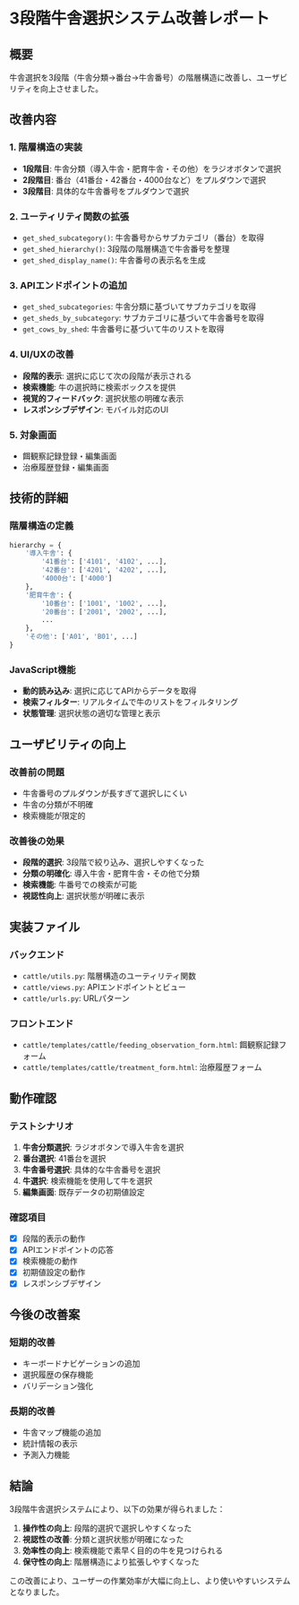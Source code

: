 # 3段階牛舎選択システム改善レポート

## 概要
牛舎選択を3段階（牛舎分類→番台→牛舎番号）の階層構造に改善し、ユーザビリティを向上させました。

## 改善内容

### 1. 階層構造の実装
- **1段階目**: 牛舎分類（導入牛舎・肥育牛舎・その他）をラジオボタンで選択
- **2段階目**: 番台（41番台・42番台・4000台など）をプルダウンで選択
- **3段階目**: 具体的な牛舎番号をプルダウンで選択

### 2. ユーティリティ関数の拡張
- `get_shed_subcategory()`: 牛舎番号からサブカテゴリ（番台）を取得
- `get_shed_hierarchy()`: 3段階の階層構造で牛舎番号を整理
- `get_shed_display_name()`: 牛舎番号の表示名を生成

### 3. APIエンドポイントの追加
- `get_shed_subcategories`: 牛舎分類に基づいてサブカテゴリを取得
- `get_sheds_by_subcategory`: サブカテゴリに基づいて牛舎番号を取得
- `get_cows_by_shed`: 牛舎番号に基づいて牛のリストを取得

### 4. UI/UXの改善
- **段階的表示**: 選択に応じて次の段階が表示される
- **検索機能**: 牛の選択時に検索ボックスを提供
- **視覚的フィードバック**: 選択状態の明確な表示
- **レスポンシブデザイン**: モバイル対応のUI

### 5. 対象画面
- 餌観察記録登録・編集画面
- 治療履歴登録・編集画面

## 技術的詳細

### 階層構造の定義
```python
hierarchy = {
    '導入牛舎': {
        '41番台': ['4101', '4102', ...],
        '42番台': ['4201', '4202', ...],
        '4000台': ['4000']
    },
    '肥育牛舎': {
        '10番台': ['1001', '1002', ...],
        '20番台': ['2001', '2002', ...],
        ...
    },
    'その他': ['A01', 'B01', ...]
}
```

### JavaScript機能
- **動的読み込み**: 選択に応じてAPIからデータを取得
- **検索フィルター**: リアルタイムで牛のリストをフィルタリング
- **状態管理**: 選択状態の適切な管理と表示

## ユーザビリティの向上

### 改善前の問題
- 牛舎番号のプルダウンが長すぎて選択しにくい
- 牛舎の分類が不明確
- 検索機能が限定的

### 改善後の効果
- **段階的選択**: 3段階で絞り込み、選択しやすくなった
- **分類の明確化**: 導入牛舎・肥育牛舎・その他で分類
- **検索機能**: 牛番号での検索が可能
- **視認性向上**: 選択状態が明確に表示

## 実装ファイル

### バックエンド
- `cattle/utils.py`: 階層構造のユーティリティ関数
- `cattle/views.py`: APIエンドポイントとビュー
- `cattle/urls.py`: URLパターン

### フロントエンド
- `cattle/templates/cattle/feeding_observation_form.html`: 餌観察記録フォーム
- `cattle/templates/cattle/treatment_form.html`: 治療履歴フォーム

## 動作確認

### テストシナリオ
1. **牛舎分類選択**: ラジオボタンで導入牛舎を選択
2. **番台選択**: 41番台を選択
3. **牛舎番号選択**: 具体的な牛舎番号を選択
4. **牛選択**: 検索機能を使用して牛を選択
5. **編集画面**: 既存データの初期値設定

### 確認項目
- [x] 段階的表示の動作
- [x] APIエンドポイントの応答
- [x] 検索機能の動作
- [x] 初期値設定の動作
- [x] レスポンシブデザイン

## 今後の改善案

### 短期的改善
- キーボードナビゲーションの追加
- 選択履歴の保存機能
- バリデーション強化

### 長期的改善
- 牛舎マップ機能の追加
- 統計情報の表示
- 予測入力機能

## 結論

3段階牛舎選択システムにより、以下の効果が得られました：

1. **操作性の向上**: 段階的選択で選択しやすくなった
2. **視認性の改善**: 分類と選択状態が明確になった
3. **効率性の向上**: 検索機能で素早く目的の牛を見つけられる
4. **保守性の向上**: 階層構造により拡張しやすくなった

この改善により、ユーザーの作業効率が大幅に向上し、より使いやすいシステムとなりました。 